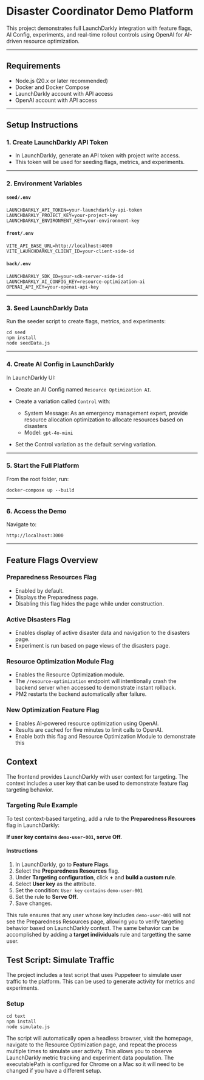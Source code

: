 # Disaster Coordinator Demo Platform

This project demonstrates full LaunchDarkly integration with feature flags, AI Config, experiments, and real-time rollout controls using OpenAI for AI-driven resource optimization.

---

## Requirements

* Node.js (20.x or later recommended)
* Docker and Docker Compose
* LaunchDarkly account with API access
* OpenAI account with API access

---

## Setup Instructions

### 1. Create LaunchDarkly API Token

* In LaunchDarkly, generate an API token with project write access.
* This token will be used for seeding flags, metrics, and experiments.

---

### 2. Environment Variables

#### `seed/.env`

```
LAUNCHDARKLY_API_TOKEN=your-launchdarkly-api-token
LAUNCHDARKLY_PROJECT_KEY=your-project-key
LAUNCHDARKLY_ENVIRONMENT_KEY=your-environment-key
```

#### `front/.env`

```
VITE_API_BASE_URL=http://localhost:4000
VITE_LAUNCHDARKLY_CLIENT_ID=your-client-side-id
```

#### `back/.env`

```
LAUNCHDARKLY_SDK_ID=your-sdk-server-side-id
LAUNCHDARKLY_AI_CONFIG_KEY=resource-optimization-ai
OPENAI_API_KEY=your-openai-api-key
```

---

### 3. Seed LaunchDarkly Data

Run the seeder script to create flags, metrics, and experiments:

```
cd seed
npm install
node seedData.js
```

---

### 4. Create AI Config in LaunchDarkly

In LaunchDarkly UI:

* Create an AI Config named `Resource Optimization AI`.
* Create a variation called `Control` with:

  * System Message:
    As an emergency management expert, provide resource allocation optimization to allocate resources based on disasters
  * Model: `gpt-4o-mini`
* Set the Control variation as the default serving variation.

---

### 5. Start the Full Platform

From the root folder, run:

```
docker-compose up --build
```

---

### 6. Access the Demo

Navigate to:

```
http://localhost:3000
```

---

## Feature Flags Overview

### Preparedness Resources Flag

* Enabled by default.
* Displays the Preparedness page.
* Disabling this flag hides the page while under construction.

### Active Disasters Flag

* Enables display of active disaster data and navigation to the disasters page.
* Experiment is run based on page views of the disasters page.

### Resource Optimization Module Flag

* Enables the Resource Optimization module.
* The `/resource-optimization` endpoint will intentionally crash the backend server when accessed to demonstrate instant rollback.
* PM2 restarts the backend automatically after failure.

### New Optimization Feature Flag

* Enables AI-powered resource optimization using OpenAI.
* Results are cached for five minutes to limit calls to OpenAI.
* Enable both this flag and Resource Optimization Module to demonstrate this

## Context

The frontend provides LaunchDarkly with user context for targeting. The context includes a user key that can be used to demonstrate feature flag targeting behavior.

### Targeting Rule Example

To test context-based targeting, add a rule to the **Preparedness Resources** flag in LaunchDarkly:

**If user key contains `demo-user-001`, serve Off.**

#### Instructions

1. In LaunchDarkly, go to **Feature Flags**.
2. Select the **Preparedness Resources** flag.
3. Under **Targeting configuration**, click **+** and **build a custom rule**.
4. Select **User key** as the attribute.
5. Set the condition:
   `User key` `contains` `demo-user-001`
6. Set the rule to **Serve Off**.
7. Save changes.

This rule ensures that any user whose key includes `demo-user-001` will not see the Preparedness Resources page, allowing you to verify targeting behavior based on LaunchDarkly context. The same behavior can be accomplished by adding a **target individuals** rule and targetting the same user.

## Test Script: Simulate Traffic

The project includes a test script that uses Puppeteer to simulate user traffic to the platform. This can be used to generate activity for metrics and experiments.

### Setup

```
cd text
npm install
node simulate.js
```

The script will automatically open a headless browser, visit the homepage, navigate to the Resource Optimization page, and repeat the process multiple times to simulate user activity. This allows you to observe LaunchDarkly metric tracking and experiment data population. The executablePath is configured for Chrome on a Mac so it will need to be changed if you have a different setup.
